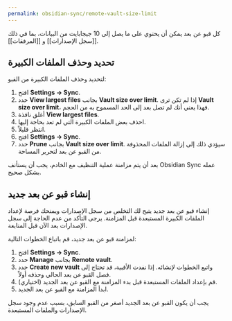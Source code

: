 ```yaml
---
permalink: obsidian-sync/remote-vault-size-limit
---
```


كل قبو عن بعد يمكن أن يحتوي على ما يصل إلى 10 جيجابايت من البيانات، بما في ذلك [[سجل الإصدارات]] و [[المرفقات]].

## تحديد وحذف الملفات الكبيرة

لتحديد وحذف الملفات الكبيرة من القبو:

1. افتح **Settings → Sync**.
2. حدد **View largest files** بجانب **Vault size over limit**. إذا لم تكن ترى **Vault size over limit**، فهذا يعني أنك لم تصل بعد إلى الحد المسموح به من الحجم.
3. أغلق نافذة **View largest files**.
4. احذف بعض الملفات الكبيرة التي لم تعد بحاجة إليها.
5. انتظر قليلاً.
6. افتح **Settings → Sync**.
7. حدد **Prune** بجانب **Vault size over limit**. سيؤدي ذلك إلى إزالة الملفات المحذوفة من القبو عن بعد لتحرير المساحة.

بعد أن يتم مزامنة عملية التنظيف مع الخادم، يجب أن يستأنف Obsidian Sync عمله بشكل صحيح.

## إنشاء قبو عن بعد جديد

إنشاء قبو عن بعد جديد يتيح لك التخلص من سجل الإصدارات ويمنحك فرصة لإعداد الملفات الكبيرة المستبعدة قبل المزامنة. يرجى التأكد من عدم الحاجة إلى سجل الإصدارات بعد الآن قبل المتابعة.

لمزامنة قبو عن بعد جديد، قم باتباع الخطوات التالية:

1. افتح **Settings → Sync**.
2. حدد **Manage** بجانب **Remote vault**.
3. حدد **Create new vault** واتبع الخطوات لإنشائه. إذا نفدت الأقبية، قد تحتاج إلى فصل القبو عن بعد الحالي وحذفه أولاً.
4. قم بإعداد الملفات المستبعدة قبل بدء المزامنة مع القبو عن بعد الجديد (اختياري).
5. ابدأ المزامنة مع القبو عن بعد الجديد.

يجب أن يكون القبو عن بعد الجديد أصغر من القبو السابق، بسبب عدم وجود سجل الإصدارات والملفات المستبعدة.
